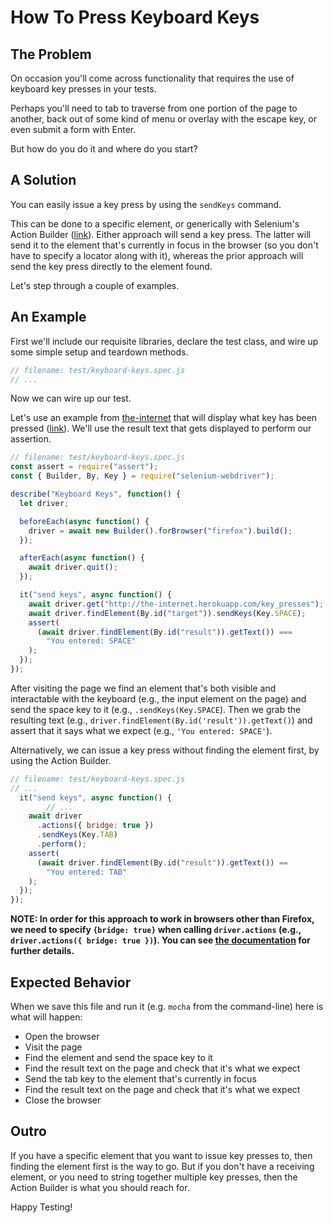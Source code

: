 # How To Press Keyboard Keys

## The Problem

On occasion you'll come across functionality that requires the use of keyboard key presses in your tests.

Perhaps you'll need to tab to traverse from one portion of the page to another, back out of some kind of menu or overlay with the escape key, or even submit a form with Enter.

But how do you do it and where do you start?

## A Solution

You can easily issue a key press by using the `sendKeys` command.

This can be done to a specific element, or generically with Selenium's Action Builder ([link](https://seleniumhq.github.io/selenium/docs/api/javascript/module/selenium-webdriver/lib/input_exports_Actions.html#sendKeys)). Either approach will send a key press. The latter will send it to the element that's currently in focus in the browser (so you don't have to specify a locator along with it), whereas the prior approach will send the key press directly to the element found.

Let's step through a couple of examples.

## An Example

First we'll include our requisite libraries, declare the test class, and wire up some simple setup and teardown methods.

```javascript
// filename: test/keyboard-keys.spec.js
// ...
```

Now we can wire up our test.

Let's use an example from [the-internet](https://github.com/tourdedave/the-internet) that will display what key has been pressed ([link](http://the-internet.herokuapp.com/key_presses)). We'll use the result text that gets displayed to perform our assertion.

```javascript
// filename: test/keyboard-keys.spec.js
const assert = require("assert");
const { Builder, By, Key } = require("selenium-webdriver");

describe("Keyboard Keys", function() {
  let driver;

  beforeEach(async function() {
    driver = await new Builder().forBrowser("firefox").build();
  });

  afterEach(async function() {
    await driver.quit();
  });

  it("send keys", async function() {
    await driver.get("http://the-internet.herokuapp.com/key_presses");
    await driver.findElement(By.id("target")).sendKeys(Key.SPACE);
    assert(
      (await driver.findElement(By.id("result")).getText()) ===
        "You entered: SPACE"
    );
  });
});
```

After visiting the page we find an element that's both visible and interactable with the keyboard (e.g., the input element on the page) and send the space key to it (e.g., `.sendKeys(Key.SPACE`). Then we grab the resulting text (e.g., `driver.findElement(By.id('result')).getText()`) and assert that it says what we expect (e.g., `'You entered: SPACE'`).

Alternatively, we can issue a key press without finding the element first, by using the Action Builder.

```javascript
// filename: test/keyboard-keys.spec.js
// ...
  it("send keys", async function() {
		// ...
    await driver
      .actions({ bridge: true })
      .sendKeys(Key.TAB)
      .perform();
    assert(
      (await driver.findElement(By.id("result")).getText()) ==
        "You entered: TAB"
    );
  });
});
```

__NOTE: In order for this approach to work in browsers other than Firefox, we need to specify `{bridge: true}` when calling `driver.actions` (e.g., `driver.actions({ bridge: true })`). You can see [the documentation](https://seleniumhq.github.io/selenium/docs/api/javascript/module/selenium-webdriver/lib/input_exports_Actions.html) for further details.__

## Expected Behavior

When we save this file and run it (e.g. `mocha` from the command-line) here is what will happen:

+ Open the browser
+ Visit the page
+ Find the element and send the space key to it
+ Find the result text on the page and check that it's what we expect
+ Send the tab key to the element that's currently in focus
+ Find the result text on the page and check that it's what we expect
+ Close the browser

## Outro

If you have a specific element that you want to issue key presses to, then finding the element first is the way to go. But if you don't have a receiving element, or you need to string together multiple key presses, then the Action Builder is what you should reach for.

Happy Testing!
